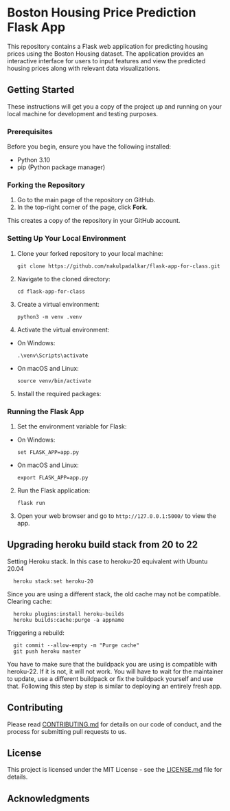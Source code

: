 # Boston Housing Price Prediction Flask App

This repository contains a Flask web application for predicting housing prices using the Boston Housing dataset. The application provides an interactive interface for users to input features and view the predicted housing prices along with relevant data visualizations.

## Getting Started

These instructions will get you a copy of the project up and running on your local machine for development and testing purposes.

### Prerequisites

Before you begin, ensure you have the following installed:

- Python 3.10
- pip (Python package manager)

### Forking the Repository

1. Go to the main page of the repository on GitHub.
2. In the top-right corner of the page, click **Fork**.

This creates a copy of the repository in your GitHub account.

### Setting Up Your Local Environment

1. Clone your forked repository to your local machine:
   ```
   git clone https://github.com/nakulpadalkar/flask-app-for-class.git
   ```
2. Navigate to the cloned directory:
   ```
   cd flask-app-for-class
   ```
3. Create a virtual environment:
   ```
   python3 -m venv .venv
   ```
4. Activate the virtual environment:

- On Windows:
  ```
  .\venv\Scripts\activate
  ```
- On macOS and Linux:
  ```
  source venv/bin/activate
  ```

5. Install the required packages:

### Running the Flask App

1. Set the environment variable for Flask:

- On Windows:

  ```
  set FLASK_APP=app.py
  ```
- On macOS and Linux:

  ```
  export FLASK_APP=app.py
  ```

2. Run the Flask application:

   ```
   flask run
   ```
3. Open your web browser and go to `http://127.0.0.1:5000/` to view the app.

## Upgrading heroku build stack from 20 to 22

Setting Heroku stack. In this case to heroku-20 equivalent with Ubuntu 20.04

```
  heroku stack:set heroku-20
```

Since you are using a different stack, the old cache may not be compatible. Clearing cache:

```
  heroku plugins:install heroku-builds
  heroku builds:cache:purge -a appname
```

Triggering a rebuild:

```
  git commit --allow-empty -m "Purge cache"
  git push heroku master
```

You have to make sure that the buildpack you are using is compatible with heroku-22. If it is not, it will not work. You will have to wait for the maintainer to update, use a different buildpack or fix the buildpack yourself and use that. Following this step by step is similar to deploying an entirely fresh app.

## Contributing

Please read [CONTRIBUTING.md](CONTRIBUTING.md) for details on our code of conduct, and the process for submitting pull requests to us.

## License

This project is licensed under the MIT License - see the [LICENSE.md](LICENSE.md) file for details.

## Acknowledgments
